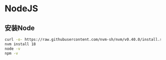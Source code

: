 # NodeJS


## 安装Node

```sh
curl -o- https://raw.githubusercontent.com/nvm-sh/nvm/v0.40.0/install.sh | bash
nvm install 18
node -v
npm -v
```
